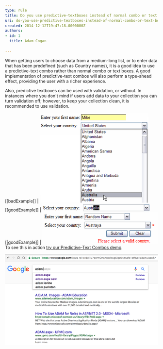 ```yaml
---
type: rule
title: Do you use predictive-textboxes instead of normal combo or text boxes?
uri: do-you-use-predictive-textboxes-instead-of-normal-combo-or-text-boxes
created: 2014-12-12T19:47:18.0000000Z
authors:
- id: 1
  title: Adam Cogan

---
```


When getting users to choose data from a medium-long list, or to enter data that has been predefined (such as Country names), it is a good idea to use a predictive-text combo rather than normal combo or text boxes. A good implementation of predictive-text combos will also perform a type-ahead effect, providing the user with a richer experience.
 
Also, predictive textboxes can be used with validation, or without. In instances where you don't mind if users add data to your collection you can turn validation off; however, to keep your collection clean, it is recommended to use validation.
 
[[badExample]]
| ![Using a Textbox and Combo to enter list data](PredTextBad.gif)
[[goodExample]]
| ![Predictive-Text combo with Type Ahead](TypeAhead.gif)
[[goodExample]]
| ![Predictive-Text combo with and without validation](PredTextValidation.gif)
To see this in action [try our Predictive-Text Combos demo](https://www.ssw.com.au/Demos/PredictiveTextCombo/).
 
![Best Example - Google search](google-predictive-search.png)

